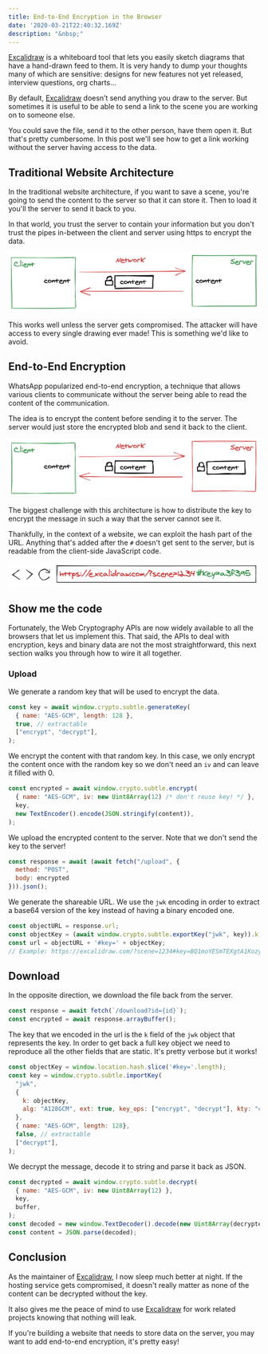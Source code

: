 ```yaml
---
title: End-to-End Encryption in the Browser
date: '2020-03-21T22:40:32.169Z'
description: "&nbsp;"
---
```


[Excalidraw](https://excalidraw.com/) is a whiteboard tool that lets you easily sketch diagrams that have a hand-drawn feed to them. It is very handy to dump your thoughts many of which are sensitive: designs for new features not yet released, interview questions, org charts...

By default, [Excalidraw](https://excalidraw.com/) doesn’t send anything you draw to the server. But sometimes it is useful to be able to send a link to the scene you are working on to someone else.

You could save the file, send it to the other person, have them open it. But that's pretty cumbersome. In this post we'll see how to get a link working without the server having access to the data.

## Traditional Website Architecture

In the traditional website architecture, if you want to save a scene, you're going to send the content to the server so that it can store it. Then to load it you'll the server to send it back to you.

In that world, you trust the server to contain your information but you don't trust the pipes in-between the client and server using https to encrypt the data.

[![Untrusted Network](untrusted-network.png)](https://excalidraw.com/#json=5649116445016064,yOfExolZoMhtGnysT3-LWA)

This works well unless the server gets compromised. The attacker will have access to every single drawing ever made! This is something we'd like to avoid.

## End-to-End Encryption

WhatsApp popularized end-to-end encryption, a technique that allows various clients to communicate without the server being able to read the content of the communication.

The idea is to encrypt the content before sending it to the server. The server would just store the encrypted blob and send it back to the client.

[![Untrusted Server](untrusted-server.png)](https://excalidraw.com/#json=5645858175451136,8w-G0ZXiOfRYAn7VWpANxw)

The biggest challenge with this architecture is how to distribute the key to encrypt the message in such a way that the server cannot see it.

Thankfully, in the context of a website, we can exploit the hash part of the URL. Anything that's added after the `#` doesn't get sent to the server, but is readable from the client-side JavaScript code.

[![url](url.png)](https://excalidraw.com/#json=5660568841093120,vki3y9xuEulFVHDqt-PBMw)


## Show me the code

Fortunately, the Web Cryptography APIs are now widely available to all the browsers that let us implement this. That said, the APIs to deal with encryption, keys and binary data are not the most straightforward, this next section walks you through how to wire it all together.

### Upload

We generate a random key that will be used to encrypt the data.

```javascript
const key = await window.crypto.subtle.generateKey(
  { name: "AES-GCM", length: 128 },
  true, // extractable
  ["encrypt", "decrypt"],
);
```

We encrypt the content with that random key. In this case, we only encrypt the content once with the random key so we don't need an `iv` and can leave it filled with 0.

```javascript
const encrypted = await window.crypto.subtle.encrypt(
  { name: "AES-GCM", iv: new Uint8Array(12) /* don't reuse key! */ },
  key,
  new TextEncoder().encode(JSON.stringify(content)),
);
```

We upload the encrypted content to the server. Note that we don't send the key to the server!

```javascript
const response = await (await fetch("/upload", {
  method: "POST",
  body: encrypted
})).json();
```

We generate the shareable URL. We use the `jwk` encoding in order to extract a base64 version of the key instead of having a binary encoded one.

```javascript
const objectURL = response.url;
const objectKey = (await window.crypto.subtle.exportKey("jwk", key)).k;
const url = objectURL + '#key=' + objectKey;
// Example: https://excalidraw.com/?scene=1234#key=BQ1moYESmTEXgtA1KozyVw
```

## Download

In the opposite direction, we download the file back from the server.

```javascript
const response = await fetch(`/download?id={id}`);
const encrypted = await response.arrayBuffer();
```

The key that we encoded in the url is the `k` field of the `jwk` object that represents the key. In order to get back a full key object we need to reproduce all the other fields that are static. It's pretty verbose but it works!

```javascript
const objectKey = window.location.hash.slice('#key='.length);
const key = window.crypto.subtle.importKey(
  "jwk",
  {
    k: objectKey,
    alg: "A128GCM", ext: true, key_ops: ["encrypt", "decrypt"], kty: "oct",
  },
  { name: "AES-GCM", length: 128},
  false, // extractable
  ["decrypt"],
);
```

We decrypt the message, decode it to string and parse it back as JSON.

```javascript
const decrypted = await window.crypto.subtle.decrypt(
  { name: "AES-GCM", iv: new Uint8Array(12) },
  key,
  buffer,
);
const decoded = new window.TextDecoder().decode(new Uint8Array(decrypted));
const content = JSON.parse(decoded);
```

## Conclusion

As the maintainer of [Excalidraw](https://excalidraw.com/), I now sleep much better at night. If the hosting service gets compromised, it doesn't really matter as none of the content can be decrypted without the key.

It also gives me the peace of mind to use [Excalidraw](https://excalidraw.com/) for work related projects knowing that nothing will leak.

If you're building a website that needs to store data on the server, you may want to add end-to-end encryption, it's pretty easy!
